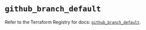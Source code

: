 # `github_branch_default`

Refer to the Terraform Registry for docs: [`github_branch_default`](https://registry.terraform.io/providers/integrations/github/6.3.0/docs/resources/branch_default).
